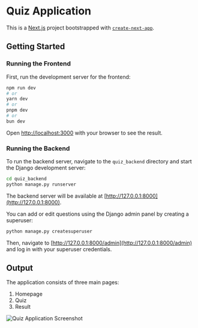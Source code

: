 # Quiz Application

This is a [Next.js](https://nextjs.org) project bootstrapped with [`create-next-app`](https://nextjs.org/docs/app/api-reference/cli/create-next-app).

## Getting Started

### Running the Frontend

First, run the development server for the frontend:

```bash
npm run dev
# or
yarn dev
# or
pnpm dev
# or
bun dev
```

Open [http://localhost:3000](http://localhost:3000) with your browser to see the result.

### Running the Backend

To run the backend server, navigate to the `quiz_backend` directory and start the Django development server:

```bash
cd quiz_backend
python manage.py runserver
```

The backend server will be available at [http://127.0.0.1:8000](http://127.0.0.1:8000).

You can add or edit questions using the Django admin panel by creating a superuser:

```bash
python manage.py createsuperuser
```

Then, navigate to [http://127.0.0.1:8000/admin](http://127.0.0.1:8000/admin) and log in with your superuser credentials.

## Output

The application consists of three main pages:

1. Homepage
2. Quiz
3. Result

![Quiz Application Screenshot](path/to/your/image.png)
